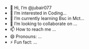 - 👋 Hi, I’m @jubair077
- 👀 I’m interested in Coding...
- 🌱 I’m currently learning Bsc in Mct...
- 💞️ I’m looking to collaborate on ...
- 📫 How to reach me ...
- 😄 Pronouns: ...
- ⚡ Fun fact: ...

<!---
jubair077/jubair077 is a ✨ special ✨ repository because its `README.md` (this file) appears on your GitHub profile.
You can click the Preview link to take a look at your changes.
--->
